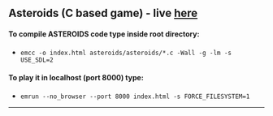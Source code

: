 ## Asteroids (C based game) - live [here](https://marciobbj.github.io/web-assembly-playground/platform/web/index.html)

#### To compile ASTEROIDS code type inside root directory:
* `emcc -o index.html asteroids/asteroids/*.c -Wall -g -lm -s USE_SDL=2`

#### To play it in localhost (port 8000) type:
* `emrun --no_browser --port 8000 index.html -s FORCE_FILESYSTEM=1`
___